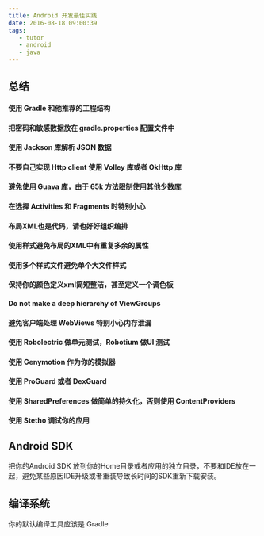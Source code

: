 ```yaml
---
title: Android 开发最佳实践
date: 2016-08-18 09:00:39
tags:
   - tutor
   - android
   - java
---
```


##  总结

####  使用 Gradle 和他推荐的工程结构
####  把密码和敏感数据放在 gradle.properties 配置文件中
####  使用 Jackson 库解析 JSON 数据
####  不要自己实现 Http client 使用 Volley 库或者 OkHttp 库
####  避免使用 Guava 库，由于 65k 方法限制使用其他少数库
####  在选择 Activities 和 Fragments 时特别小心
####  布局XML也是代码，请也好好组织编排
####  使用样式避免布局的XML中有重复多余的属性
####  使用多个样式文件避免单个大文件样式
####  保持你的颜色定义xml简短整洁，甚至定义一个调色板
####  Do not make a deep hierarchy of ViewGroups
####  避免客户端处理 WebViews 特别小心内存泄漏 
####  使用 Robolectric 做单元测试，Robotium 做UI 测试
####  使用 Genymotion 作为你的模拟器
####  使用 ProGuard 或者 DexGuard  
####  使用 SharedPreferences 做简单的持久化，否则使用 ContentProviders
####  使用 Stetho 调试你的应用 

## Android SDK
把你的Android SDK 放到你的Home目录或者应用的独立目录，不要和IDE放在一起，避免某些原因IDE升级或者重装导致长时间的SDK重新下载安装。
## 编译系统
你的默认编译工具应该是 Gradle